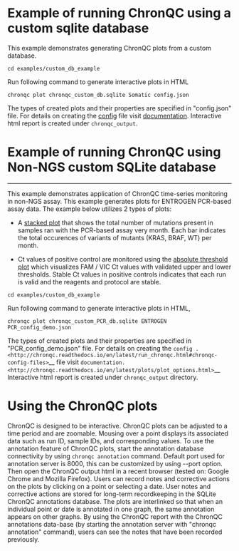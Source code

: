 # Example of running ChronQC using a custom sqlite database

This example demonstrates generating ChronQC plots from a custom database.

`cd examples/custom_db_example`

Run following command to generate interactive plots in HTML

`chronqc plot chronqc_custom_db.sqlite Somatic config.json`

The types of created plots and their properties are specified in "config.json" file. For details on creating the [config](http://chronqc.readthedocs.io/en/latest/run_chronqc.html#chronqc-config-files) file visit [documentation](https://chronqc.readthedocs.io/en/latest/plots/plot_options.html).
Interactive html report is created under `chronqc_output`.

# Example of running ChronQC using **Non-NGS** custom SQLite database
---------------------------------------------------------------------
   
This example demonstrates application of ChronQC time-series monitoring in non-NGS assay. This example generates plots for ENTROGEN PCR-based assay data. The example below utilizes 2 types of plots:

* A [stacked plot](http://chronqc.readthedocs.io/en/latest/plots/time_series_with_stacked_bar_plot.html) that shows the total number of mutations present in samples ran with the PCR-based assay very month. Each bar indicates the total occurences of variants of mutants (KRAS, BRAF, WT) per month.

* Ct values of positive control are monitored using the [absolute threshold plot](http://chronqc.readthedocs.io/en/latest/plots/timeseries_absolute_threshold.html) which visualizes FAM / VIC Ct values with validated upper and lower thresholds. Stable Ct values in positive controls indicates that each run is valid and the reagents and protocol are stable.


`cd examples/custom_db_example`


Run following command to generate interactive plots in HTML,

`chronqc plot chronqc_custom_PCR_db.sqlite ENTROGEN PCR_config_demo.json`

The types of created plots and their properties are specified in "PCR_config_demo.json" file. For details on creating the `config . <http://chronqc.readthedocs.io/en/latest/run_chronqc.html#chronqc-config-files>`__ file visit `documentation. <http://chronqc.readthedocs.io/en/latest/plots/plot_options.html>`__
Interactive html report is created under ``chronqc_output`` directory.

# Using the ChronQC plots

ChronQC is designed to be interactive. ChronQC plots can be adjusted to a time period and are zoomable. Mousing over a point displays its associated data such as run ID, sample IDs, and corresponding values. 
To use the annotation feature of ChronQC plots, start the annotation database connectivity by using `chronqc annotation` command. Default port used for annotation server is 8000, this can be customized by using --port option. 
Then open the ChronQC output html in a recent browser (tested on: Google Chrome and Mozilla Firefox).
Users can record notes and corrective actions on the plots by clicking on a point or selecting a date. User notes and corrective actions are stored for long-term recordkeeping in the SQLite ChronQC annotations database. The plots are interlinked so that when an individual point or date is annotated in one graph, the same annotation appears on other graphs. By using the ChronQC report with the ChronQC annotations data-base (by starting the annotation server with "chronqc annotation" command), users can see the notes that have been recorded previously.

